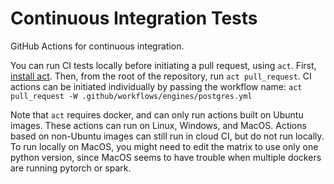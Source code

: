 # Continuous Integration Tests

GitHub Actions for continuous integration.

You can run CI tests locally before initiating a pull request, using `act`.  First, [install act](http://github.com/nektos/act).  Then, from the root of the repository, run `act pull_request`.  CI actions can be initiated individually by passing the workflow name: `act pull_request -W .github/workflows/engines/postgres.yml`

Note that `act` requires docker, and can only run actions built on Ubuntu images.  These actions can run on Linux, Windows, and MacOS.  Actions based on non-Ubuntu images can still run in cloud CI, but do not run locally.  To run locally on MacOS, you might need to edit the matrix to use only one python version, since MacOS seems to have trouble when multiple dockers are running pytorch or spark.